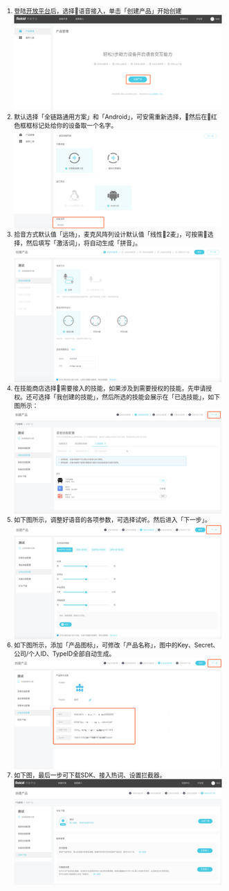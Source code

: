 1. 登陆[开放平台](#)后，选择语音接入，单击「创建产品」开始创建
![](images/step1.png)
2. 默认选择「全链路通用方案」和「Android」，可安需重新选择，然后在红色框框标记处给你的设备取一个名字。 
![](images/step2.png)
3. 拾音方式默认值「远场」，麦克风阵列设计默认值「线性2麦」，可按需选择，然后填写「激活词」，将自动生成「拼音」。
![](images/step3.png)
4. 在技能商店选择需要接入的技能，如果涉及到需要授权的技能，先申请授权。还可选择「我创建的技能」，然后所选的技能会展示在「已选技能」，如下图所示：
![](images/step4.png)
5. 如下图所示，调整好语音的各项参数，可选择试听。然后进入「下一步」。
![](images/step5.png)
6. 如下图所示，添加「产品图标」，可修改「产品名称」，图中的Key、Secret、公司/个人ID、TypeID全部自动生成。
![](images/step6.png)
7. 如下图，最后一步可下载SDK、接入热词、设置拦截器。
![](images/step7.png)
